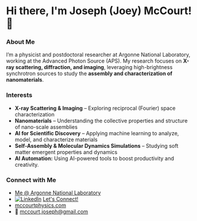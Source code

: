 # Hi there, I'm Joseph (Joey) McCourt! 👋  

### About Me  
I’m a physicist and postdoctoral researcher at Argonne National Laboratory, working at the Advanced Photon Source (APS). My research focuses on **X-ray scattering, diffraction, and imaging**, leveraging high-brightness synchrotron sources to study the **assembly and characterization of nanomaterials**.  

### Interests
- **X-ray Scattering & Imaging** – Exploring reciprocal (Fourier) space characterization
- **Nanomaterials** – Understanding the collective properties and structure of nano-scale assemblies  
- **AI for Scientific Discovery** – Applying machine learning to analyze, model, and characterize materials   
- **Self-Assembly & Molecular Dynamics Simulations** – Studying soft matter emergent properties and dynamics
-  **AI Automation:** Using AI-powered tools to boost productivity and creativity.

### Connect with Me  
- [Me @ Argonne National Laboratory](https://www.anl.gov/profile/joseph-mccourt) 
- [![LinkedIn](https://img.shields.io/badge/-LinkedIn-0A66C2?style=flat-square&logo=linkedin&logoColor=white)](https://www.linkedin.com/in/joseph-mccourt-4a9327124/) [Let's Connect!](https://www.linkedin.com/in/joseph-mccourt-4a9327124/)  
- [mccourtphysics.com](http://mccourtphysics.com)
- 📧 mccourt.joseph@gmail.com  

<!---
jmccourt11/jmccourt11 is a ✨ special ✨ repository because its `README.md` (this file) appears on your GitHub profile.
You can click the Preview link to take a look at your changes.
--->
